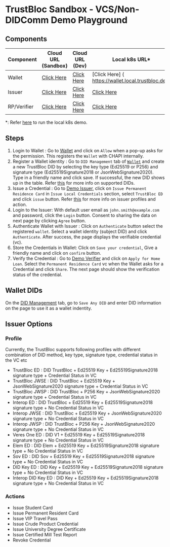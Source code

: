 # TrustBloc Sandbox - VCS/Non-DIDComm Demo Playground

## Components
| Component   | Cloud URL (Sandbox)                                         | Cloud URL (Dev)                                            | Local k8s URL*                                     |
|-------------|-------------------------------------------------------------|------------------------------------------------------------|----------------------------------------------------|
| Wallet      | [Click Here](https://agent.sandbox.trustbloc.dev/dashboard) | [Click Here](https://agent-ui.dev.trustbloc.dev/dashboard) | [Click Here] ( https://wallet.local.trustbloc.dev) |
| Issuer      | [Click Here](https://demo-issuer.sandbox.trustbloc.dev)     | [Click Here](https://demo-issuer.dev.trustbloc.dev)        | [Click Here](https://issuer.local.trustbloc.dev)   |
| RP/Verifier | [Click Here](https://demo-verifier.sandbox.trustbloc.dev)   | [Click Here](https://demo-verifier.dev.trustbloc.dev)      | [Click Here](https://rp.local.trustbloc.dev)       |

*: Refer [here](./../../README.md#deployment) to run the local k8s demo.

## Steps
1. Login to Wallet : Go to [Wallet](#components) and click on `Allow` when a pop-up asks for the permission. This 
registers the `Wallet` with CHAPI internally.
2. Register a Wallet identity : Go to `DID Management` tab of [`Wallet`](#components) and 
create a new TrustBloc DID by selecting the key type (Ed25519 or P256) and signature type (Ed25519Signature2018 or 
JsonWebSignature2020). Type in a friendly name and click save. If successful, the new DID shows up in the table. Refer 
[this](#wallet-dids) for more info on supported DIDs.
3. Issue a Credential : Go to [Demo Issuer](#components), click on  `Issue Permanent Residence Card` in `Issue Local Credentials` 
section, select `TrustBloc ED` and click `issue` button. Refer [this](#issuer-options) for more info on issuer profiles and action.
4. Login to the Issuer: With default user email as `john.smith@example.com` and password, click the `Login` button. Consent to 
sharing the data on next page by clicking `Agree` button.
5. Authenticate Wallet with Issuer : Click on `Authenticate` button select the registered `wallet`. 
Select a wallet identity (subject DID) and click `Authenticate`. After success, the page displays the verifiable credential (vc).
6. Store the Credentials in Wallet: Click on `Save your credential`, Give a friendly name and click on `confirm` button.
7. Verify the Credential : Go to [Demo Verifier](#components) and click on `Apply for Home Loan`. Select the `Permanent Residence Card` vc 
when the Wallet asks for a Credential and click `Share`. The next page should show the verification 
status of the credential. 

## Wallet DIDs
On the [DID Management](#components) tab, go to `Save Any DID` and enter DID information 
on the page to use it as a wallet indentity.

## Issuer Options
### Profile
Currently, the TrustBloc supports following profiles with different combination of DID method, key type, signature type, credential status in the VC etc
- TrustBloc ED : DID TrustBloc + Ed25519 Key + Ed25519Signature2018 signature type + Credential Status in VC
- TrustBloc JWSE : DID TrustBloc + Ed25519 Key + JsonWebSignature2020 signature type + Credential Status in VC
- TrustBloc JWSP : DID TrustBloc + P256 Key + JsonWebSignature2020 signature type + Credential Status in VC
- Interop ED : DID TrustBloc + Ed25519 Key + Ed25519Signature2018 signature type + No Credential Status in VC
- Interop JWSE : DID TrustBloc + Ed25519 Key + JsonWebSignature2020 signature type + No Credential Status in VC
- Interop JWSP : DID TrustBloc + P256 Key + JsonWebSignature2020 signature type + No Credential Status in VC
- Veres One ED : DID V1 + Ed25519 Key + Ed25519Signature2018 signature type + No Credential Status in VC
- Elem ED : DID Elem + Ed25519 Key + Ed25519Signature2018 signature type + No Credential Status in VC
- Sov ED : DID Sov + Ed25519 Key + Ed25519Signature2018 signature type + No Credential Status in VC
- DID Key ED : DID Key + Ed25519 Key + Ed25519Signature2018 signature type + No Credential Status in VC
- Interop DID Key ED : DID Key + Ed25519 Key + Ed25519Signature2018 signature type + No Credential Status in VC

### Actions
- Issue Student Card
- Issue Permanent Resident Card
- Issue VIP Travel Pass
- Issue Crude Product Credential
- Issue University Degree Certificate
- Issue Certified Mill Test Report
- Revoke Credential

